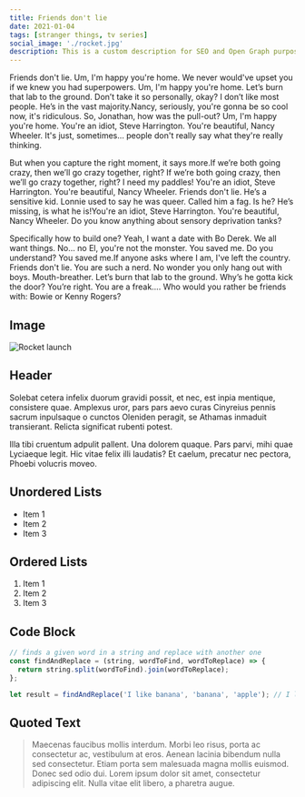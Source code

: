 ```yaml
---
title: Friends don't lie
date: 2021-01-04
tags: [stranger things, tv series]
social_image: './rocket.jpg'
description: This is a custom description for SEO and Open Graph purposes. If it's not provided, it defaults to auto-generated excerpts of the page content.
---
```


Friends don't lie. Um, I'm happy you're home. We never would've upset you if we knew you had superpowers. Um, I'm happy you're home. Let’s burn that lab to the ground. Don’t take it so personally, okay? I don’t like most people. He’s in the vast majority.Nancy, seriously, you're gonna be so cool now, it's ridiculous. So, Jonathan, how was the pull-out? Um, I'm happy you're home. You're an idiot, Steve Harrington. You're beautiful, Nancy Wheeler. It's just, sometimes... people don't really say what they're really thinking.

But when you capture the right moment, it says more.If we’re both going crazy, then we’ll go crazy together, right? If we’re both going crazy, then we’ll go crazy together, right? I need my paddles! You're an idiot, Steve Harrington. You're beautiful, Nancy Wheeler. Friends don't lie. He’s a sensitive kid. Lonnie used to say he was queer. Called him a fag. Is he? He’s missing, is what he is!You're an idiot, Steve Harrington. You're beautiful, Nancy Wheeler. Do you know anything about sensory deprivation tanks?

Specifically how to build one? Yeah, I want a date with Bo Derek. We all want things. No... no El, you're not the monster. You saved me. Do you understand? You saved me.If anyone asks where I am, I've left the country. Friends don't lie. You are such a nerd. No wonder you only hang out with boys. Mouth-breather. Let’s burn that lab to the ground. Why’s he gotta kick the door? You’re right. You are a freak…. Who would you rather be friends with: Bowie or Kenny Rogers?

## Image

![Rocket launch](/media/rocket.jpg)

## Header

Solebat cetera infelix duorum gravidi possit, et nec, est inpia mentique, consistere quae. Amplexus uror, pars pars aevo curas Cinyreius
pennis sacrum inpulsaque o cunctos Oleniden peragit, se Athamas inmaduit
transierant. Relicta significat rubenti potest.

Illa tibi cruentum adpulit pallent. Una dolorem quaque. Pars parvi, mihi quae
Lyciaeque legit. Hic vitae felix illi laudatis? Et caelum, precatur nec pectora,
Phoebi volucris moveo.

## Unordered Lists

- Item 1
- Item 2
- Item 3

## Ordered Lists

1. Item 1
2. Item 2
3. Item 3

## Code Block

```javascript
// finds a given word in a string and replace with another one
const findAndReplace = (string, wordToFind, wordToReplace) => {
  return string.split(wordToFind).join(wordToReplace);
};

let result = findAndReplace('I like banana', 'banana', 'apple'); // I like apple
```

## Quoted Text

> Maecenas faucibus mollis interdum. Morbi leo risus, porta ac consectetur ac, vestibulum at eros. Aenean lacinia bibendum nulla sed consectetur. Etiam porta sem malesuada magna mollis euismod. Donec sed odio dui. Lorem ipsum dolor sit amet, consectetur adipiscing elit. Nulla vitae elit libero, a pharetra augue.
